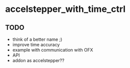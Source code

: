 # accelstepper_with_time_ctrl
## TODO
* think of a better name ;)
* improve time accuracy
* example with communication with OFX
* API
* addon as accelstepper??
